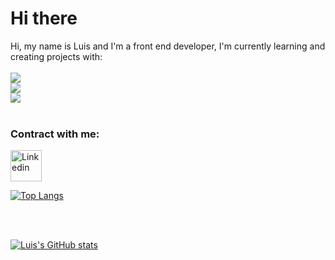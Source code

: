 <h1>Hi there</h1>

Hi, my name is Luis and I'm a front end developer, I'm currently learning and creating projects with:
<br>
<br>
<img src="https://img.shields.io/badge/HTML5-E34F26?style=for-the-badge&logo=html5&logoColor=white" /><br>
<img src="https://img.shields.io/badge/CSS3-1572B6?style=for-the-badge&logo=css3&logoColor=white" /><br>
<img src="https://img.shields.io/badge/JavaScript-323330?style=for-the-badge&logo=javascript&logoColor=F7DF1E" /><br>
<br>

<h3>Contract with me:</h3>  
<p>
<a href="https://www.linkedin.com/in/luis-lopes-jr/">
<img alt="Linkedin" width="50px" src="https://macmagazine.com.br/wp-content/uploads/2011/12/09-icone-app-linkedin.png" />
</a>  
</p>

[![Top Langs](https://github-readme-stats.vercel.app/api/top-langs/?username=luisLopesjr)](https://github.com/anuraghazra/github-readme-stats)

<br>
<br>

[![Luis's GitHub stats](https://github-readme-stats.vercel.app/api?username=luisLopesjr)](https://github.com/anuraghazra/github-readme-stats)



